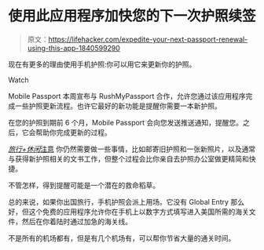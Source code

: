 # 使用此应用程序加快您的下一次护照续签

> 原文：<https://lifehacker.com/expedite-your-next-passport-renewal-using-this-app-1840599290>

现在有更多的理由使用手机护照:你可以用它来更新你的护照。

Watch

Mobile Passport 本周宣布与 RushMyPassport 合作，允许您通过该应用程序完成一些护照更新流程。也许它最好的新功能是提醒你需要一本新护照。

在您的护照到期前 6 个月，Mobile Passport 会向您发送推送通知，提醒您。之后，它会帮助你完成更新的过程。

[*旅行+休闲*注意](https://www.travelandleisure.com/travel-tips/mobile-apps/mobile-passport-app-rushmypassport) 你仍然需要做一些事情，比如邮寄旧护照和一张新照片，以及通常与获得新护照相关的文书工作，但整个过程会比你亲自去护照办公室做更精简和快捷。

不管怎样，得到提醒可能是一个潜在的救命稻草。

总的来说，如果你出国旅行，手机护照会派上用场。它没有 Global Entry 那么好，但这个免费的应用程序允许你在手机上以数字方式填写进入美国所需的海关文件，然后在你着陆时通过加急的海关线。

不是所有的机场都有，但是有几个机场有，可以帮你节省大量的通关时间。